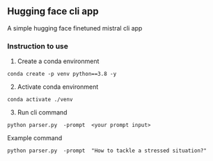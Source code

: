 ## Hugging face cli app
A simple hugging face finetuned mistral cli app

### Instruction to use

1. Create a conda environment

```
conda create -p venv python==3.8 -y
```

2. Activate conda environment

```
conda activate ./venv
```

3. Run cli command

```
python parser.py  -prompt  <your prompt input>
```

Example command

```
python parser.py  -prompt  "How to tackle a stressed situation?"
```
